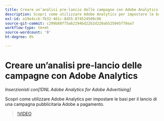 ```yaml
---
title: Creare un’analisi pre-lancio delle campagne con Adobe Analytics
description: Scopri come utilizzare Adobe Analytics per impostare le basi per il lancio di una campagna pubblicitaria Adobe a pagamento.
exl-id: a19e4ccb-7b32-461c-8d55-874524509c06
source-git-commit: c299b88f75a62194bd22b2d220ab525045f78ea7
workflow-type: tm+mt
source-wordcount: '0'
ht-degree: 0%

---
```


# Creare un’analisi pre-lancio delle campagne con Adobe Analytics

*Inserzionisti con[!DNL Adobe Analytics for Adobe Advertising]*

Scopri come utilizzare Adobe Analytics per impostare le basi per il lancio di una campagna pubblicitaria Adobe a pagamento.

>[!VIDEO](https://video.tv.adobe.com/v/33501)
